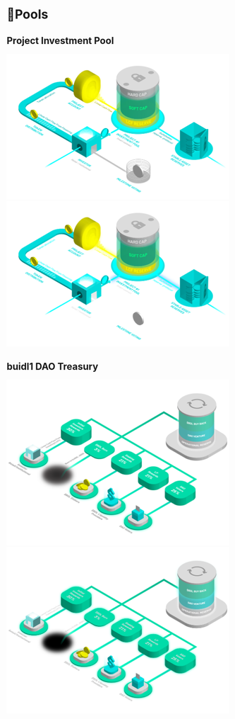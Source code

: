 # 🌊Pools

## Project Investment Pool

![GitHub-Mark-Light](<../../.gitbook/assets/IP_W.png#gh-light-mode-only>)![GitHub-Mark-Dark](<../../.gitbook/assets/IP.png#gh-dark-mode-only>)

## buidl1 DAO Treasury

![GitHub-Mark-Light](<../../.gitbook/assets/LCF_W.png#gh-light-mode-only>)![GitHub-Mark-Dark](<../../.gitbook/assets/LCF.png#gh-dark-mode-only>)
